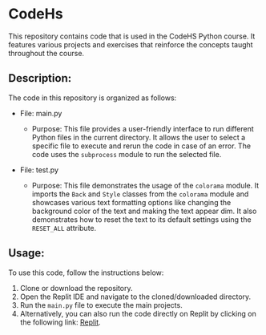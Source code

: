 # CodeHs
This repository contains code that is used in the CodeHS Python course. It features various projects and exercises that reinforce the concepts taught throughout the course.

## Description:
The code in this repository is organized as follows:
- File: main.py
  - Purpose: This file provides a user-friendly interface to run different Python files in the current directory. It allows the user to select a specific file to execute and rerun the code in case of an error. The code uses the `subprocess` module to run the selected file.

- File: test.py
  - Purpose: This file demonstrates the usage of the `colorama` module. It imports the `Back` and `Style` classes from the `colorama` module and showcases various text formatting options like changing the background color of the text and making the text appear dim. It also demonstrates how to reset the text to its default settings using the `RESET_ALL` attribute.
    


## Usage:
To use this code, follow the instructions below:
1. Clone or download the repository.
2. Open the Replit IDE and navigate to the cloned/downloaded directory.
3. Run the `main.py` file to execute the main projects.
4. Alternatively, you can also run the code directly on Replit by clicking on the following link: [Replit](https://replit.com/@memecake788/CodeHS?v=1).
